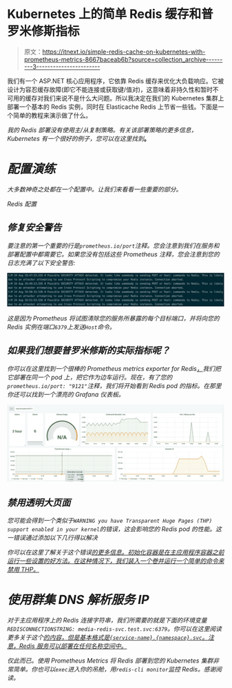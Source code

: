 # Kubernetes 上的简单 Redis 缓存和普罗米修斯指标

> 原文：<https://itnext.io/simple-redis-cache-on-kubernetes-with-prometheus-metrics-8667baceab6b?source=collection_archive---------3----------------------->

我们有一个 ASP.NET 核心应用程序，它依靠 Redis 缓存来优化大负载响应。它被设计为容忍缓存故障(即它不能连接或获取键/值对)，这意味着非持久性和暂时不可用的缓存对我们来说不是什么大问题。所以我决定在我们的 Kubernetes 集群上部署一个基本的 Redis 实例，同时在 Elasticache Redis 上节省一些钱。下面是一个简单的教程来演示做了什么。

*我的 Redis 部署没有使用主/从复制策略。有关该部署策略的更多信息，Kubernetes 有一个很好的例子，您可以在这里找到*[](https://kubernetes.io/docs/tutorials/stateless-application/guestbook/)**。**

# *配置演练*

*大多数神奇之处都在一个配置中。让我们来看看一些重要的部分。*

*Redis 配置*

## *修复安全警告*

*要注意的第一个重要的行是`prometheus.io/port`注释。您会注意到我们在服务和部署配置中都需要它。如果您没有包括这些 Prometheus 注释，您会注意到您的日志充满了以下安全警告:*

*![](img/87c7c0914eeb76b99fa848b1c1a39594.png)*

*这是因为 Prometheus 将试图清除您的服务所暴露的每个目标端口，并将向您的 Redis 实例在端口`6379`上发送`Host`命令。*

## *如果我们想要普罗米修斯的实际指标呢？*

*你可以在这里找到一个很棒的 Prometheus metrics exporter for Redis[，](https://github.com/oliver006/redis_exporter)我们把它部署在同一个 pod 上，把它作为边车运行。现在，有了您的`prometheus.io/port: "9121"`注释，我们将开始看到 Redis pod 的指标。在那里你还可以找到一个漂亮的 Grafana 仪表板。*

*![](img/efa2ac14704606c022a4ccb61887d01a.png)*

## *禁用透明大页面*

*您可能会得到一个类似于`WARNING you have Transparent Huge Pages (THP) support enabled in your kernel`的错误，这会影响您的 Redis pod 的性能。这一错误通过添加以下几行得以解决*

*你可以在这里了解关于这个错误[的更多信息。初始化容器是在主应用程序容器之前运行一些设置的好方法。在这种情况下，我们装入一个卷并运行一个简单的命令来禁用 THP。](https://stackoverflow.com/questions/45279477/disable-transparent-huge-pages-from-kubernetes)*

# *使用群集 DNS 解析服务 IP*

*对于主应用程序上的 Redis 连接字符串，我们所需要的就是下面的环境变量`REDISCONNECTIONSTRING: media-redis-svc.test.svc:6379`。你可以在这里阅读更多关于这个[的内容，但是基本格式是`{service-name}.{namespace}.svc`。*注意，Redis 服务可以部署在任何名称空间中。*](https://kubernetes.io/docs/concepts/services-networking/dns-pod-service/)*

*仅此而已。使用 Prometheus Metrics 将 Redis 部署到您的 Kubernetes 集群非常简单。你也可以`exec`进入你的吊舱，用`redis-cli monitor`监控 Redis。感谢阅读。*